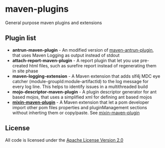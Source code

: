 # maven-plugins

General purpose maven plugins and extensions

## Plugin list

- **antrun-maven-plugin** - An modified version of [maven-antrun-plugin](http://maven.apache.org/plugins/maven-antrun-plugin/), that uses Maven Logging as output instead of stdout
- **attach-report-maven-plugin** - A report plugin that let you use pre-created html files, such as surefire report instead of regenerating them in site phase
- **maven-logging-extension** - A Maven extension that adds slf4j MDC eye catcher (module-groupId:module-artifactId) to the log message for every log line. This helps to identify issues in a multithreaded build 
- **mojo-descriptor-maven-plugin** - A plugin descriptor generator for ant based mojos, that uses a simplified xml for defining ant based mojos
- **[mixin-maven-plugin](../../blob/master/mixin-maven-plugin/README.md)** - A Maven extension that let a pom developer import other pom files properties and pluginManagement sections without inherting them or copy/paste. See [mixin-maven-plugin](../../blob/master/mixin-maven-plugin/README.md)

## License
All code is licensed under the [Apache License Version 2.0](http://www.apache.org/licenses/LICENSE-2.0.html)

